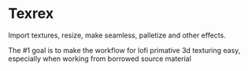 # Texrex

Import textures, resize, make seamless, palletize and other effects.

The #1 goal is to make the workflow for lofi primative 3d texturing easy, especially when working from borrowed source material
